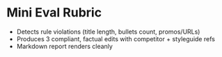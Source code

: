 # Mini Eval Rubric
- Detects rule violations (title length, bullets count, promos/URLs)
- Produces 3 compliant, factual edits with competitor + styleguide refs
- Markdown report renders cleanly
